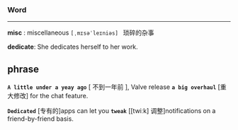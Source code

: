 ### Word

------

**misc** : miscellaneous  `[ˌmɪsəˈleɪniəs] `  琐碎的杂事

**dedicate**: She dedicates herself to her work.







## phrase

**`A little under a yeay ago`** [ 不到一年前 ], Valve release **`a big overhaul`** [重大修改] for the chat feature.

__`Dedicated`__ [专有的]apps can let you __`tweak`__ [[twiːk] 调整]notifications on a friend-by-friend basis.







###### 







